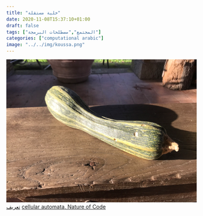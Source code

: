 ```yaml
---
title: "خلية مستقلة"
date: 2020-11-08T15:37:10+01:00
draft: false
tags: ["المجتمع","مصطلحات البرمجة"]
categories: ["computational arabic"]
image: "../../img/koussa.png"
---
```

![Courgette from Pottage Garden](../../img/koussa.png)
[تعريف][link]
[cellular automata, Nature of Code][link2]

[link]: https://www.arabicprogrammer.com/article/21721110138/
[link2]: http://csabai.web.elte.hu/http/complexSim/cellularAutomata/The%20Nature%20of%20Code.html
